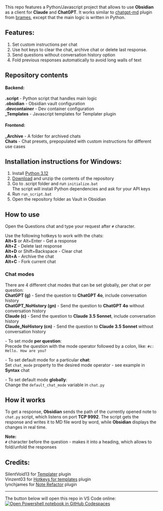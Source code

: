This repo features a Python/Javascript project that allows to use **Obsidian** as a client for **Claude** and **ChatGPT**. It works similar to [chatgpt-md](https://github.com/bramses/chatgpt-md) plugin from [brames](https://github.com/bramses), except that the main logic is written in Python.

## Features:
1. Set custom instructions per chat
2. Use hot keys to clear the chat, archive chat or delete last response.
3. Send questions without conversation history option
4. Fold previous responses automatically to avoid long walls of text

## Repository contents
#### Backend:  
**.script** - Python script that handles main logic  
**.obsidian** - Obsidian vault configuration  
**.devcontainer** - Dev container configuration  
**_Templates** - Javascript templates for Templater plugin  

#### Frontend:  
**_Archive** - A folder for archived chats  
**Chats** - Chat presets, prepopulated with custom instructions for different use cases  

## Installation instructions for Windows:
1. Install [Python 3.12](https://www.python.org/downloads/release/python-3122/)  
2. [Download](https://github.com/aksenov-fx/markdown_chat/archive/refs/heads/main.zip) and unzip the contents of the repository  
3. Go to .script folder and run `initialize.bat`  
The script will install Python dependencies and ask for your API keys
4. Run `run_script.bat`  
5. Open the repository folder as Vault in Obsidian  

## How to use
Open the Questions chat and type your request after `#` character.  

Use the following hotkeys to work with the chats:  
**Alt+S** or Alt+Enter - Get a response  
**Alt+Z** - Delete last response  
**Alt+D** or Shift+Backspace - Clear chat  
**Alt+A** - Archive the chat  
**Alt+C** - Fork current chat  

### Chat modes
There are 4 different chat modes that can be set globally, per chat or per question:  
**ChatGPT (g)** - Send the question to **ChatGPT 4o**, include conversation history  
**ChatGPT_NoHistory (gn)** - Send the question to **ChatGPT 4o** without conversation history  
**Claude (c)** - Send the question to **Claude 3.5 Sonnet**, include conversation history  
**Claude_NoHistory (cn)** - Send the question to **Claude 3.5 Sonnet** without conversation history  

\- To set mode **per question**:  
Precede the question with the mode operator followed by a colon, like: 
`#c: Hello. How are you?`  

\- To set default mode for a particular **chat**:  
Set `chat_mode` property to the desired mode operator - see example in **Syntax** chat  

\- To set default mode **globally**:  
Change the `default_chat_mode` variable in `chat.py`  

## How it works
To get a response, **Obsidian** sends the path of the currently opened note to `chat.py` script, which listens on port **TCP 9992**. The script gets the response and writes it to MD file word by word, while **Obsidian** displays the changes in real time.  

**Note:**  
`#` character before the question - makes it into a heading, which allows to fold/unfold the responses

## Credits:

SilentVoid13 for [Templater](https://github.com/SilentVoid13/Templater) plugin  
Vinzent03 for [Hotkeys for templates](https://github.com/Vinzent03/obsidian-hotkeys-for-templates) plugin  
lynchjames for [Note Refactor](https://github.com/lynchjames/note-refactor-obsidian) plugin

---
The button below will open this repo in VS Code online:  
[![Open Powershell notebook in GitHub Codespaces](https://github.com/codespaces/badge.svg)](https://github.com/codespaces/new?hide_repo_select=true&ref=main&repo=881061514&skip_quickstart=true)